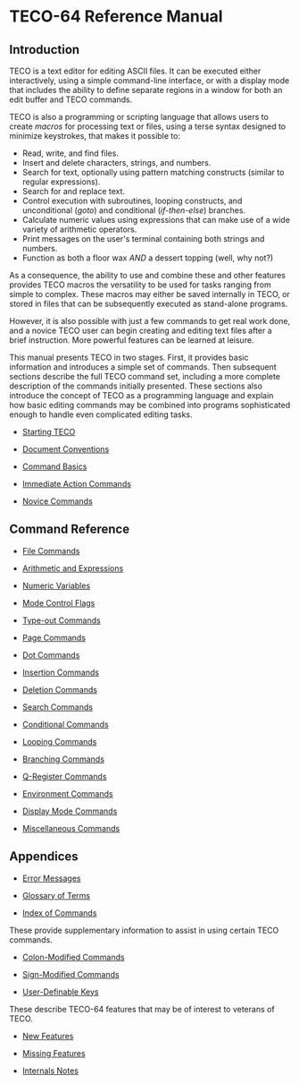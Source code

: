 # TECO-64 Reference Manual

## Introduction

TECO is a text editor for editing ASCII files. It can be executed
either interactively, using a simple command-line interface, or with
a display mode that includes the ability to define separate regions
in a window for both an edit buffer and TECO commands.

TECO is also a programming or scripting language that allows users to
create *macros* for processing text or files, using a terse syntax
designed to minimize keystrokes, that makes it possible to:

- Read, write, and find files.
- Insert and delete characters, strings, and numbers.
- Search for text, optionally using pattern matching constructs
(similar to regular expressions).
- Search for and replace text.
- Control execution with subroutines, looping constructs, and
unconditional (*goto*) and conditional (*if-then-else*) branches.
- Calculate numeric values using expressions that can make use of a
wide variety of arithmetic operators.
- Print messages on the user's terminal containing both strings and
numbers.
- Function as both a floor wax *AND* a dessert topping (well, why not?)

As a consequence, the ability to use and combine these and other
features provides TECO macros the versatility to be used for tasks
ranging from simple to complex. These macros may either be saved
internally in TECO, or stored in files that can be subsequently
executed as stand-alone programs.

However, it is also possible with just a few commands to get real
work done, and a novice TECO user can begin creating and editing
text files after a brief instruction. More powerful features can
be learned at leisure.

This manual presents TECO in two stages. First, it provides basic
information and introduces a simple set of commands. Then subsequent
sections describe the full TECO command set, including a more complete
description of the commands initially presented. These sections also
introduce the concept of TECO as a programming language and explain
how basic editing commands may be combined into programs sophisticated
enough to handle even complicated editing tasks.

- [Starting TECO](start.md)

- [Document Conventions](conventions.md)

- [Command Basics](basics.md)

- [Immediate Action Commands](action.md)

- [Novice Commands](novice.md)

## Command Reference

- [File Commands](file.md)

- [Arithmetic and Expressions](oper.md)

- [Numeric Variables](variables.md)

- [Mode Control Flags](flags.md)

- [Type-out Commands](typeout.md)

- [Page Commands](page.md)

- [Dot Commands](dot.md)

- [Insertion Commands](insert.md)

- [Deletion Commands](delete.md)

- [Search Commands](search.md)

- [Conditional Commands](ifthen.md)

- [Looping Commands](loops.md)

- [Branching Commands](branching.md)

- [Q-Register Commands](qregister.md)

- [Environment Commands](env.md)

- [Display Mode Commands](display.md)

- [Miscellaneous Commands](misc.md)

## Appendices

- [Error Messages](errors.md)

- [Glossary of Terms](glossary.md)

- [Index of Commands](index.md)

These provide supplementary information to assist in using certain TECO commands.

- [Colon-Modified Commands](colon.md)

- [Sign-Modified Commands](atsign.md)

- [User-Definable Keys](keys.md)

These describe TECO-64 features that may be of interest to veterans of TECO.

- [New Features](new.md)

- [Missing Features](missing.md)

- [Internals Notes](internals.md)

